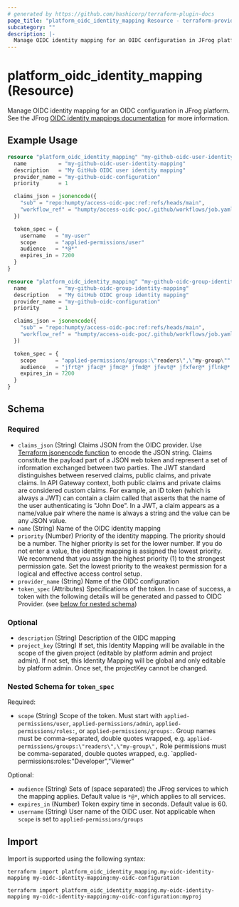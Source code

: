 ```yaml
---
# generated by https://github.com/hashicorp/terraform-plugin-docs
page_title: "platform_oidc_identity_mapping Resource - terraform-provider-platform"
subcategory: ""
description: |-
  Manage OIDC identity mapping for an OIDC configuration in JFrog platform. See the JFrog OIDC identity mappings documentation https://jfrog.com/help/r/jfrog-platform-administration-documentation/configure-identity-mappings for more information.
---
```


# platform_oidc_identity_mapping (Resource)

Manage OIDC identity mapping for an OIDC configuration in JFrog platform. See the JFrog [OIDC identity mappings documentation](https://jfrog.com/help/r/jfrog-platform-administration-documentation/configure-identity-mappings) for more information.

## Example Usage

```terraform
resource "platform_oidc_identity_mapping" "my-github-oidc-user-identity-mapping" {
  name          = "my-github-oidc-user-identity-mapping"
  description   = "My GitHub OIDC user identity mapping"
  provider_name = "my-github-oidc-configuration"
  priority      = 1

  claims_json = jsonencode({
    "sub" = "repo:humpty/access-oidc-poc:ref:refs/heads/main",
    "workflow_ref" = "humpty/access-oidc-poc/.github/workflows/job.yaml@refs/heads/main"
  })

  token_spec = {
    username   = "my-user"
    scope      = "applied-permissions/user"
    audience   = "*@*"
    expires_in = 7200
  }
}

resource "platform_oidc_identity_mapping" "my-github-oidc-group-identity-mapping" {
  name          = "my-github-oidc-group-identity-mapping"
  description   = "My GitHub OIDC group identity mapping"
  provider_name = "my-github-oidc-configuration"
  priority      = 1

  claims_json = jsonencode({
    "sub" = "repo:humpty/access-oidc-poc:ref:refs/heads/main",
    "workflow_ref" = "humpty/access-oidc-poc/.github/workflows/job.yaml@refs/heads/main"
  })

  token_spec = {
    scope      = "applied-permissions/groups:\"readers\",\"my-group\""
    audience   = "jfrt@* jfac@* jfmc@* jfmd@* jfevt@* jfxfer@* jflnk@* jfint@* jfwks@*"
    expires_in = 7200
  }
}
```

<!-- schema generated by tfplugindocs -->
## Schema

### Required

- `claims_json` (String) Claims JSON from the OIDC provider. Use [Terraform jsonencode function](https://developer.hashicorp.com/terraform/language/functions/jsonencode) to encode the JSON string. Claims constitute the payload part of a JSON web token and represent a set of information exchanged between two parties. The JWT standard distinguishes between reserved claims, public claims, and private claims. In API Gateway context, both public claims and private claims are considered custom claims. For example, an ID token (which is always a JWT) can contain a claim called that asserts that the name of the user authenticating is "John Doe". In a JWT, a claim appears as a name/value pair where the name is always a string and the value can be any JSON value.
- `name` (String) Name of the OIDC identity mapping
- `priority` (Number) Priority of the identity mapping. The priority should be a number. The higher priority is set for the lower number. If you do not enter a value, the identity mapping is assigned the lowest priority. We recommend that you assign the highest priority (1) to the strongest permission gate. Set the lowest priority to the weakest permission for a logical and effective access control setup.
- `provider_name` (String) Name of the OIDC configuration
- `token_spec` (Attributes) Specifications of the token. In case of success, a token with the following details will be generated and passed to OIDC Provider. (see [below for nested schema](#nestedatt--token_spec))

### Optional

- `description` (String) Description of the OIDC mapping
- `project_key` (String) If set, this Identity Mapping will be available in the scope of the given project (editable by platform admin and project admin). If not set, this Identity Mapping will be global and only editable by platform admin. Once set, the projectKey cannot be changed.

<a id="nestedatt--token_spec"></a>
### Nested Schema for `token_spec`

Required:

- `scope` (String) Scope of the token. Must start with `applied-permissions/user`, `applied-permissions/admin`, `applied-permissions/roles:`, or `applied-permissions/groups:`. Group names must be comma-separated, double quotes wrapped, e.g. `applied-permissions/groups:\"readers\",\"my-group\",` Role permissions must be comma-separated, double quotes wrapped, e.g. `applied-permissions:roles:"Developer","Viewer"

Optional:

- `audience` (String) Sets of (space separated) the JFrog services to which the mapping applies. Default value is `*@*`, which applies to all services.
- `expires_in` (Number) Token expiry time in seconds. Default value is 60.
- `username` (String) User name of the OIDC user. Not applicable when `scope` is set to `applied-permissions/groups`

## Import

Import is supported using the following syntax:

```shell
terraform import platform_oidc_identity_mapping.my-oidc-identity-mapping my-oidc-identity-mapping:my-oidc-configuration

terraform import platform_oidc_identity_mapping.my-oidc-identity-mapping my-oidc-identity-mapping:my-oidc-configuration:myproj
```
